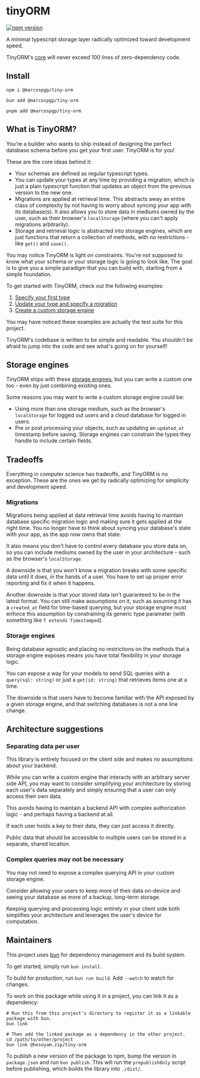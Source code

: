 # tinyORM

[![npm version](https://badge.fury.io/js/@hesoyam.zip%2Ftiny-orm.svg)](https://www.npmjs.com/package/@hesoyam.zip/tiny-orm)

A minimal typescript storage layer radically optimized toward development speed.

TinyORM's [core](./src/tinyORM.ts) will never exceed 100 lines of zero-dependency code.

## Install

```shell
npm i @marcospgp/tiny-orm
```

```shell
bun add @marcospgp/tiny-orm
```

```shell
pnpm add @marcospgp/tiny-orm
```

## What is TinyORM?

You're a builder who wants to ship instead of designing the perfect database schema before you get your first user. TinyORM is for you!

These are the core ideas behind it:

- Your schemas are defined as regular typescript types.
- You can update your types at any time by providing a migration, which is just a plain typescript function that updates an object from the previous version to the new one.
- Migrations are applied at retrieval time. This abstracts away an entire class of complexity by not having to worry about syncing your app with its database(s). It also allows you to store data in mediums owned by the user, such as their browser's `localStorage` (where you can't apply migrations arbitrarily).
- Storage and retrieval logic is abstracted into storage engines, which are just functions that return a collection of methods, with no restrictions - like `get()` and `save()`.

You may notice TinyORM is light on constraints. You're not supposed to know what your schema or your storage logic is going to look like. The goal is to give you a simple paradigm that you can build with, starting from a simple foundation.

To get started with TinyORM, check out the following examples:

1. [Specify your first type](./tests/firstType.test.ts)
2. [Update your type and specify a migration](./tests/firstMigration.test.ts)
3. [Create a custom storage engine](./tests/customStorageEngine.test.ts)

You may have noticed these examples are actually the test suite for this project.

TinyORM's codebase is written to be simple and readable. You shouldn't be afraid to jump into the code and see what's going on for yourself!

## Storage engines

TinyORM ships with these [storage engines](./src/storageEngines), but you can write a custom one too - even by just combining existing ones.

Some reasons you may want to write a custom storage engine could be:

- Using more than one storage medium, such as the browser's `localStorage` for logged out users and a cloud database for logged in users.
- Pre or post processing your objects, such as updating an `updated_at`
  timestamp before saving. Storage engines can constrain the types they handle to include certain fields.

## Tradeoffs

Everything in computer science has tradeoffs, and TinyORM is no exception. These are the ones we get by radically optimizing for simplicity and development speed.

### Migrations

Migrations being applied at data retrieval time avoids having to maintain database specific migration logic and making sure it gets applied at the right time. You no longer have to think about syncing your database's state with your app, as the app now owns that state.

It also means you don't have to control every database you store data on, so you can include mediums owned by the user in your architecture - such as the browser's `localStorage`.

A downside is that you won't know a migration breaks with some specific data until it does, in the hands of a user. You have to set up proper error reporting and fix it when it happens.

Another downside is that your stored data isn't guaranteed to be in the latest format. You can still make assumptions on it, such as assuming it has a `created_at` field for time-based querying, but your storage engine must enforce this assumption by constraining its generic type parameter (with something like `T extends Timestamped`).

### Storage engines

Being database agnostic and placing no restrictions on the methods that a storage engine exposes means you have total flexibility in your storage logic.

You can expose a way for your models to send SQL queries with a `query(sql: string)` or just a `get(id: string)` that retrieves items one at a time.

The downside is that users have to become familiar with the API exposed by a given storage engine, and that switching databases is not a one line change.

## Architecture suggestions

### Separating data per user

This library is entirely focused on the client side and makes no assumptions about your backend.

While you can write a custom engine that interacts with an arbitrary server side API, you may want to consider simplifying your architecture by storing each user's data separately and simply ensuring that a user can only access their own data.

This avoids having to maintain a backend API with complex authorization logic - and perhaps having a backend at all.

If each user holds a key to their data, they can just access it directly.

Public data that should be accessible to multiple users can be stored in a separate, shared location.

### Complex queries may not be necessary

You may not need to expose a complex querying API in your custom storage engine.

Consider allowing your users to keep more of their data on-device and seeing your database as more of a backup, long-term storage.

Keeping querying and processing logic entirely in your client side both simplifies your architecture and leverages the user's device for computation.

## Maintainers

This project uses [bun](https://bun.sh) for dependency management and its build system.

To get started, simply run `bun install`.

To build for production, run `bun run build`. Add `--watch` to watch for changes.

To work on this package while using it in a project, you can link it as a dependency:

```shell
# Run this from this project's directory to register it as a linkable package with bun.
bun link

# Then add the linked package as a dependency in the other project.
cd /path/to/other/project
bun link @hesoyam.zip/tiny-orm
```

To publish a new version of the package to npm, bump the version in `package.json` and run `bun publish`. This will run the `prepublishOnly` script before publishing, which builds the library into `./dist/`.
